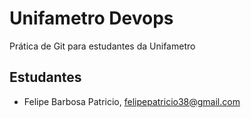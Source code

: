 # Unifametro Devops

Prática de Git para estudantes da Unifametro

## Estudantes
- Felipe Barbosa Patricio, felipepatricio38@gmail.com
